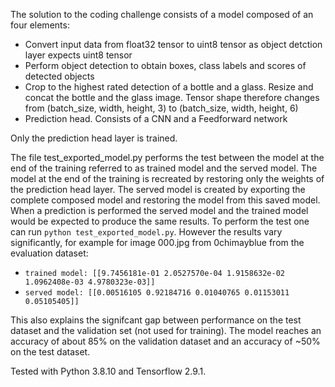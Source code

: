 The solution to the coding challenge consists of a model composed of an four elements:
* Convert input data from float32 tensor to uint8 tensor as object detction layer expects uint8 tensor
* Perform object detection to obtain boxes, class labels and scores of detected objects
* Crop to the highest rated detection of a bottle and a glass. Resize and concat the bottle and the glass image. Tensor shape therefore changes from (batch_size, width, height, 3) to (batch_size, width, height, 6)
* Prediction head. Consists of a CNN and a Feedforward network

Only the prediction head layer is trained.

The file test_exported_model.py performs the test between the model at the end of the training referred to as trained model and the served model.
The model at the end of the training is recreated by restoring only the weights of the prediction head layer.
The served model is created by exporting the complete composed model and restoring the model from this saved model.
When a prediction is performed the served model and the trained model would be expected to produce the same results.
To perform the test one can run `python test_exported_model.py`. However the results vary significantly, for example for image 000.jpg from 0chimayblue from the evaluation dataset:
* `trained model: [[9.7456181e-01 2.0527570e-04 1.9158632e-02 1.0962408e-03 4.9780323e-03]]`
* `served model: [[0.00516105 0.92184716 0.01040765 0.01153011 0.05105405]]`

This also explains the signifcant gap between performance on the test dataset and the validation set (not used for training). The model reaches an accuracy of about 85% on the validation dataset and an accuracy of ~50% on the test dataset.

Tested with Python 3.8.10 and Tensorflow 2.9.1.